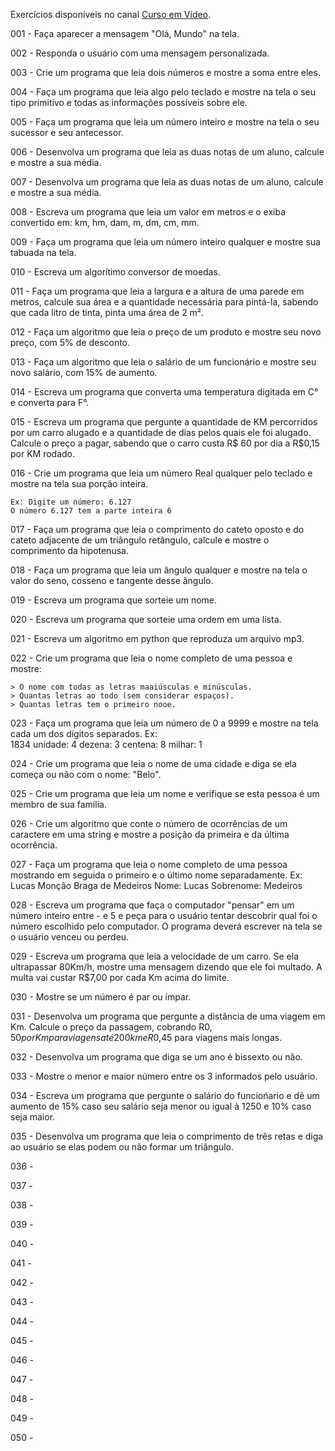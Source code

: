 Exercícios disponíveis no canal <a href="https://www.youtube.com/playlist?list=PLHz_AreHm4dm6wYOIW20Nyg12TAjmMGT-">Curso em Vídeo</a>.

001 - Faça aparecer a mensagem "Olá, Mundo" na tela.

002 - Responda o usuário com uma mensagem personalizada.

003 - Crie um programa que leia dois números e mostre a soma entre eles.

004 - Faça um programa que leia algo pelo teclado e mostre na tela o seu tipo primitivo e todas as informações possíveis sobre ele.

005 - Faça um programa que leia um número inteiro e mostre na tela o seu sucessor e seu antecessor.

006 - Desenvolva um programa que leia as duas notas de um aluno, calcule e mostre a sua média.

007 - Desenvolva um programa que leia as duas notas de um aluno, calcule e mostre a sua média.

008 - Escreva um programa que leia um valor em metros e o exiba convertido em:
    km, hm, dam, m, dm, cm, mm.

009 - Faça um programa que leia um número inteiro qualquer e mostre sua tabuada na tela.

010 - Escreva um algorítimo conversor de moedas.

011 - Faça um programa que leia a largura e a altura de uma parede em metros, calcule sua área e a quantidade necessária para pintá-la, sabendo que cada litro de tinta, pinta uma área de 2 m².

012 - Faça um algoritmo que leia o preço de um produto e mostre seu novo preço, com 5% de desconto.

013 - Faça um algoritmo que leia o salário de um funcionário e mostre seu novo salário, com 15% de aumento.

014 - Escreva um programa que converta uma temperatura digitada em C° e converta para F°.

015 - Escreva um programa que pergunte a quantidade de KM percorridos por um carro alugado e 
a quantidade de dias pelos quais ele foi alugado. Calcule o preço a pagar, sabendo que o carro custa
R$ 60 por dia a R$0,15 por KM rodado.

016 - Crie um programa que leia um número Real qualquer pelo teclado e mostre na tela sua porção inteira.

    Ex: Digite um número: 6.127
    O número 6.127 tem a parte inteira 6

017 - Faça um programa que leia o comprimento do cateto oposto e do cateto adjacente de um triângulo 
retângulo, calcule e mostre o comprimento da hipotenusa.

018 - Faça um programa que leia um ângulo qualquer e mostre na tela o valor do seno, 
cosseno e tangente desse ângulo.

019 - Escreva um programa que sorteie um nome.

020 - Escreva um programa que sorteie uma ordem em uma lista.

021 - Escreva um algoritmo em python que reproduza um arquivo mp3.

022 - Crie um programa que leia o nome completo de uma pessoa e mostre:

    > O nome com todas as letras maaiúsculas e minúsculas.
    > Quantas letras ao todo (sem considerar espaços).
    > Quantas letras tem o primeiro nooe.

023 - Faça um programa que leia um número de 0 a 9999 e mostre na tela cada um dos dígitos separados.
    Ex:     
        1834
        unidade: 4
        dezena: 3
        centena: 8 
        milhar: 1 

024 - Crie um programa que leia o nome de uma cidade e diga se ela começa ou não com o nome: "Belo".

025 - Crie um programa que leia um nome e verifique se esta pessoa é um membro de sua família.

026 - Crie um algoritmo que conte o número de ocorrências de um caractere em uma string e mostre a posição da primeira e da última ocorrência.

027 - Faça um programa que leia o nome completo de uma pessoa mostrando em seguida o primeiro e o último nome separadamente.
    Ex: Lucas Monção Braga de Medeiros
        Nome: Lucas
        Sobrenome: Medeiros

028 - Escreva um programa que faça o computador "pensar" em um número inteiro entre - e 5 e peça para o usuário tentar descobrir qual foi o número escolhido pelo computador. O programa deverá escrever na tela se o usuário venceu ou perdeu.

029 - Escreva um programa que leia a velocidade de um carro. Se ela ultrapassar 80Km/h, mostre uma mensagem dizendo que ele foi multado. A multa vai custar R$7,00 por cada Km acima do limite.

030 - Mostre se um número é par ou ímpar.

031 - Desenvolva um programa que pergunte a distância de uma viagem em Km. Calcule o preço da passagem, cobrando R$0,50 por Km para viagens até 200km e R$0,45 para viagens mais longas. 

032 - Desenvolva um programa que diga se um ano é bissexto ou não.

033 - Mostre o menor e maior número entre os 3 informados pelo usuário.

034 - Escreva um programa que pergunte o salário do funciońario e dê um aumento de 15% caso seu salário
seja menor ou igual à 1250 e 10% caso seja maior.

035 - Desenvolva um programa que leia o comprimento de três retas e diga ao usuário se elas podem ou não formar um triângulo.

036 - 

037 - 

038 - 

039 - 

040 - 

041 - 

042 - 

043 - 

044 - 

045 - 

046 - 

047 - 

048 -

049 - 

050 - 
